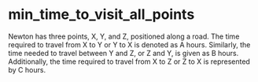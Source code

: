 # min_time_to_visit_all_points
Newton has three points, X, Y, and Z, positioned along a road. The time required to travel from X to Y or Y to X is denoted as A hours. Similarly, the time needed to travel between Y and Z, or Z and Y, is given as B hours. Additionally, the time required to travel from X to Z or Z to X is represented by C hours.
